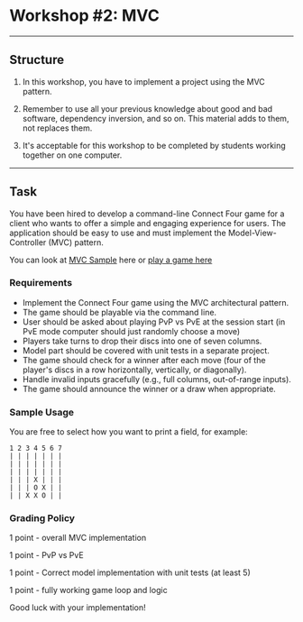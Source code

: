 # Workshop #2: MVC

---

## Structure

1. In this workshop, you have to implement a project using the MVC pattern.

2. Remember to use all your previous knowledge about good and bad software, dependency inversion, and so on. This material adds to them, not replaces them.

3. It's acceptable for this workshop to be completed by students working together on one computer.

---

## Task

You have been hired to develop a command-line Connect Four game for a client who wants to offer a simple and engaging experience for users. The application should be easy to use and must implement the Model-View-Controller (MVC) pattern.

You can look at [MVC Sample](https://github.com/artem-korotenko/mvc-tic-tac-toe) here or [play a game here](https://www.cbc.ca/kids/games/play/connect-4)

### Requirements

- Implement the Connect Four game using the MVC architectural pattern.
- The game should be playable via the command line.
- User should be asked about playing PvP vs PvE at the session start (in PvE mode computer should just randomly choose a move)
- Players take turns to drop their discs into one of seven columns.
- Model part should be covered with unit tests in a separate project.
- The game should check for a winner after each move (four of the player's discs in a row horizontally, vertically, or diagonally).
- Handle invalid inputs gracefully (e.g., full columns, out-of-range inputs).
- The game should announce the winner or a draw when appropriate.

### Sample Usage

You are free to select how you want to print a field, for example:

```
1 2 3 4 5 6 7
| | | | | | |
| | | | | | |
| | | | | | |
| | | X | | |
| | | O X | |
| | X X O | |
```

### Grading Policy
1 point - overall MVC implementation

1 point - PvP vs PvE

1 point - Correct model implementation with unit tests (at least 5)

1 point - fully working game loop and logic


Good luck with your implementation!